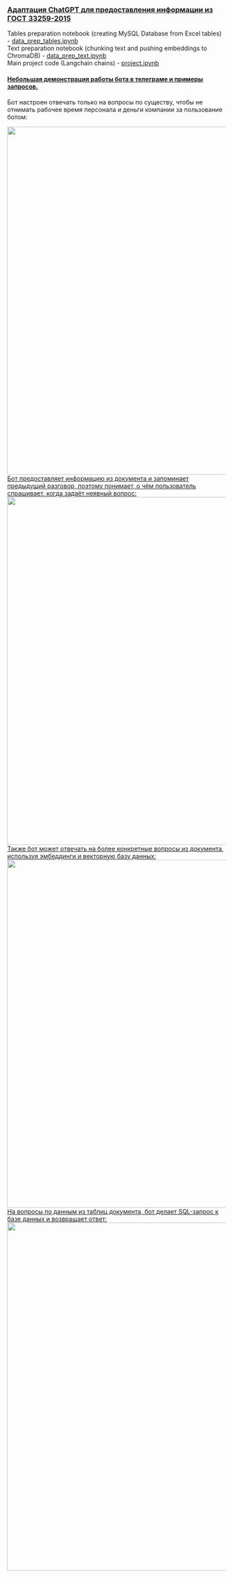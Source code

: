 ### <ins>Адаптация ChatGPT для предоставления информации из ГОСТ 33259-2015</ins>  

Tables preparation notebook (creating MySQL Database from Excel tables) - [data_prep_tables.ipynb](data_prep_tables.ipynb)  
Text preparation notebook (chunking text and pushing embeddings to ChromaDB) - [data_prep_text.ipynb](data_prep_text.ipynb)  
Main project code (Langchain chains) - [project.ipynb](project.ipynb)
   
#### <ins>Небольшая демонстрация работы бота в телеграме и примеры запросов.</ins>  
  
Бот настроен отвечать только на вопросы по существу, чтобы не отнимать рабочее время персонала и деньги компании 
за пользование ботом:  

<img src="https://github.com/mikhail-rozov/ChatGPT-adaptation/assets/77928025/389407ef-9d28-4a91-8dac-acf0ed7553a8" width="800" />  
<br>
<ins>Бот предоставляет информацию из документа и запоминает предыдущий разговор, поэтому понимает, о чём пользователь 
спрашивает, когда задаёт неявный вопрос:</ins>  
<br>
<img src="https://github.com/mikhail-rozov/ChatGPT-adaptation/assets/77928025/f30b5fba-20c4-4bfa-811f-bfcfab6b04ff" width="800" />  
<br>
<ins>Также бот может отвечать на более конкретные вопросы из документа, используя эмбеддинги и векторную базу данных:</ins>  
<br>
<img src="https://github.com/mikhail-rozov/ChatGPT-adaptation/assets/77928025/a5d9de3d-d0bf-4898-8f1b-3005a914f660" width="800" />  
<br>
<ins>На вопросы по данным из таблиц документа, бот делает SQL-запрос к базе данных и возвращает ответ:</ins>  
<br>
<img src="https://github.com/mikhail-rozov/ChatGPT-adaptation/assets/77928025/6dc596d2-1ed4-4f5e-a1db-b0588a64497c" width="800" />  
